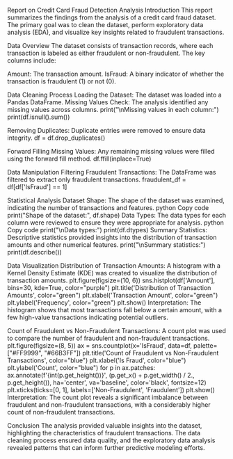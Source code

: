 Report on Credit Card Fraud Detection Analysis
Introduction
This report summarizes the findings from the analysis of a credit card fraud dataset. The primary goal was to clean the dataset, perform exploratory data analysis (EDA), and visualize key insights related to fraudulent transactions.

Data Overview
The dataset consists of transaction records, where each transaction is labeled as either fraudulent or non-fraudulent. The key columns include:

Amount: The transaction amount.
IsFraud: A binary indicator of whether the transaction is fraudulent (1) or not (0).

Data Cleaning Process
Loading the Dataset: The dataset was loaded into a Pandas DataFrame.
Missing Values Check: The analysis identified any missing values across columns.
print("\nMissing values in each column:")
print(df.isnull().sum())

Removing Duplicates: Duplicate entries were removed to ensure data integrity.
df = df.drop_duplicates()

Forward Filling Missing Values: Any remaining missing values were filled using the forward fill method.
df.ffill(inplace=True)

Data Manipulation
Filtering Fraudulent Transactions: The DataFrame was filtered to extract only fraudulent transactions.
fraudulent_df = df[df['IsFraud'] == 1]

Statistical Analysis
Dataset Shape: The shape of the dataset was examined, indicating the number of transactions and features.
python
Copy code
print("Shape of the dataset:", df.shape)
Data Types: The data types for each column were reviewed to ensure they were appropriate for analysis.
python
Copy code
print("\nData types:")
print(df.dtypes)
Summary Statistics: Descriptive statistics provided insights into the distribution of transaction amounts and other numerical features.
print("\nSummary statistics:")
print(df.describe())

Data Visualization
Distribution of Transaction Amounts: A histogram with a Kernel Density Estimate (KDE) was created to visualize the distribution of transaction amounts.
plt.figure(figsize=(10, 6))
sns.histplot(df['Amount'], bins=30, kde=True, color="purple")
plt.title('Distribution of Transaction Amounts', color="green")
plt.xlabel('Transaction Amount', color="green")
plt.ylabel('Frequency', color="green")
plt.show()
Interpretation: The histogram shows that most transactions fall below a certain amount, with a few high-value transactions indicating potential outliers.

Count of Fraudulent vs Non-Fraudulent Transactions: A count plot was used to compare the number of fraudulent and non-fraudulent transactions.
plt.figure(figsize=(8, 5))
ax = sns.countplot(x='IsFraud', data=df, palette=["#FF9999", "#66B3FF"])
plt.title('Count of Fraudulent vs Non-Fraudulent Transactions', color="blue")
plt.xlabel('Is Fraud', color="blue")
plt.ylabel('Count', color="blue")
for p in ax.patches:
    ax.annotate(f'{int(p.get_height())}', 
                (p.get_x() + p.get_width() / 2., p.get_height()), 
                ha='center', va='baseline', 
                color='black', fontsize=12)
plt.xticks(ticks=[0, 1], labels=['Non-Fraudulent', 'Fraudulent'])
plt.show()
Interpretation: The count plot reveals a significant imbalance between fraudulent and non-fraudulent transactions, with a considerably higher count of non-fraudulent transactions.

Conclusion
The analysis provided valuable insights into the dataset, highlighting the characteristics of fraudulent transactions. The data cleaning process ensured data quality, and the exploratory data analysis revealed patterns that can inform further predictive modeling efforts.


